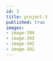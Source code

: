 ```yaml
---
id: 3
title: project-3
published: true
images:
- image-394
- image-393
- image-392
- image-391
---
```

